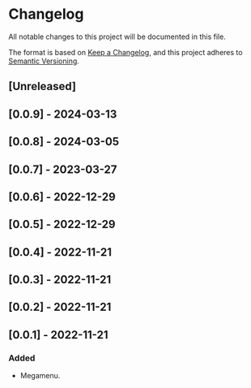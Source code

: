 # Changelog

All notable changes to this project will be documented in this file.

The format is based on [Keep a Changelog](https://keepachangelog.com/en/1.0.0/),
and this project adheres to [Semantic Versioning](https://semver.org/spec/v2.0.0.html).

## [Unreleased]

## [0.0.9] - 2024-03-13

## [0.0.8] - 2024-03-05

## [0.0.7] - 2023-03-27

## [0.0.6] - 2022-12-29

## [0.0.5] - 2022-12-29

## [0.0.4] - 2022-11-21

## [0.0.3] - 2022-11-21

## [0.0.2] - 2022-11-21

## [0.0.1] - 2022-11-21

### Added
- Megamenu.
